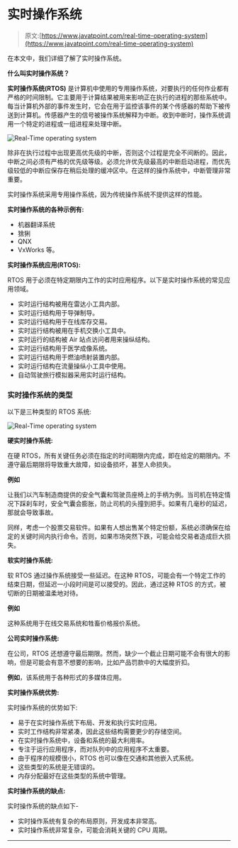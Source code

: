 # 实时操作系统

> 原文:[https://www.javatpoint.com/real-time-operating-system](https://www.javatpoint.com/real-time-operating-system)

在本文中，我们详细了解了实时操作系统。

**什么叫实时操作系统？**

**实时操作系统(RTOS)** 是计算机中使用的专用操作系统，对要执行的任何作业都有严格的时间限制。它主要用于计算结果被用来影响正在执行的进程的那些系统中。每当计算机外部的事件发生时，它会在用于监控该事件的某个传感器的帮助下被传送到计算机。传感器产生的信号被操作系统解释为中断。收到中断时，操作系统调用一个特定的进程或一组进程来处理中断。

![Real-Time operating system](../Images/cb27bb853bba6ca42dd480c857a81bb7.png)

除非在执行过程中出现更高优先级的中断，否则这个过程是完全不间断的。因此，中断之间必须有严格的优先级等级。必须允许优先级最高的中断启动进程，而优先级较低的中断应保存在稍后处理的缓冲区中。在这样的操作系统中，中断管理非常重要。

实时操作系统采用专用操作系统，因为传统操作系统不提供这样的性能。

**实时操作系统的各种示例有:**

*   机器翻译系统
*   猞猁
*   QNX
*   VxWorks 等。

**实时操作系统应用(RTOS):**

RTOS 用于必须在特定期限内工作的实时应用程序。以下是实时操作系统的常见应用领域。

*   实时运行结构被用在雷达小工具内部。
*   实时运行结构用于导弹制导。
*   实时运行结构用于在线库存交易。
*   实时运行结构被用在手机交换小工具中。
*   实时运行的结构被 Air 站点访问者用来操纵结构。
*   实时运行结构用于医学成像系统。
*   实时运行结构用于燃油喷射装置内部。
*   实时运行结构在流量操纵小工具中使用。
*   自动驾驶旅行模拟器采用实时运行结构。

### 实时操作系统的类型

以下是三种类型的 RTOS 系统:

![Real-Time operating system](../Images/65634277e7e14063d83ee99605b278c6.png)

**硬实时操作系统:**

在硬 RTOS，所有关键任务必须在指定的时间期限内完成，即在给定的期限内。不遵守最后期限将导致重大故障，如设备损坏，甚至人命损失。

**例如**

让我们以汽车制造商提供的安全气囊和驾驶员座椅上的手柄为例。当司机在特定情况下踩刹车时，安全气囊会膨胀，防止司机的头撞到把手。如果有几毫秒的延迟，那就会导致事故。

同样，考虑一个股票交易软件。如果有人想出售某个特定份额，系统必须确保在给定的关键时间内执行命令。否则，如果市场突然下跌，可能会给交易者造成巨大损失。

**软实时操作系统:**

软 RTOS 通过操作系统接受一些延迟。在这种 RTOS，可能会有一个特定工作的结束日期，但延迟一小段时间是可以接受的。因此，通过这种 RTOS 的方式，被切断的日期被温柔地对待。

**例如**

这种系统用于在线交易系统和牲畜价格报价系统。

**公司实时操作系统:**

在公司，RTOS 还想遵守最后期限。然而，缺少一个截止日期可能不会有很大的影响，但是可能会有意不想要的影响，比如产品罚款中的大幅度折扣。

**例如**，该系统用于各种形式的多媒体应用。

**实时操作系统优势:**

实时操作系统的优势如下:

*   易于在实时操作系统下布局、开发和执行实时应用。
*   实时工作结构非常紧凑，因此这些结构需要更少的存储空间。
*   在实时操作系统中，设备和系统的最大利用率。
*   专注于运行应用程序，而对队列中的应用程序不太重要。
*   由于程序的规模很小，RTOS 也可以像在交通和其他嵌入式系统。
*   这些类型的系统是无错误的。
*   内存分配最好在这些类型的系统中管理。

**实时操作系统的缺点:**

实时操作系统的缺点如下-

*   实时操作系统有复杂的布局原则，开发成本非常高。
*   实时操作系统非常复杂，可能会消耗关键的 CPU 周期。

* * *